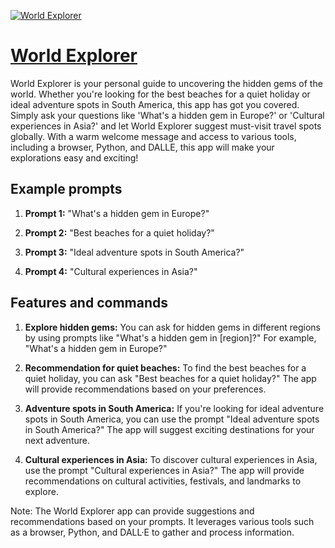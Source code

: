 [![World Explorer](https://files.oaiusercontent.com/file-Xi9VXQJGzzCrfXXt7YOdJAC9?se=2123-10-17T02%3A59%3A06Z&sp=r&sv=2021-08-06&sr=b&rscc=max-age%3D31536000%2C%20immutable&rscd=attachment%3B%20filename%3D735511fc-75fb-489e-9bde-3942cd17676e.png&sig=6G5IBHMOq4RJOyIC7edAh21pcGZwIRFJGBzAnho0BOQ%3D)](https://chat.openai.com/g/g-htPTFmVMx-world-explorer)

# [World Explorer](https://chat.openai.com/g/g-htPTFmVMx-world-explorer)

World Explorer is your personal guide to uncovering the hidden gems of the world. Whether you're looking for the best beaches for a quiet holiday or ideal adventure spots in South America, this app has got you covered. Simply ask your questions like 'What's a hidden gem in Europe?' or 'Cultural experiences in Asia?' and let World Explorer suggest must-visit travel spots globally. With a warm welcome message and access to various tools, including a browser, Python, and DALLE, this app will make your explorations easy and exciting!

## Example prompts

1. **Prompt 1:** "What's a hidden gem in Europe?"

2. **Prompt 2:** "Best beaches for a quiet holiday?"

3. **Prompt 3:** "Ideal adventure spots in South America?"

4. **Prompt 4:** "Cultural experiences in Asia?"

## Features and commands

1. **Explore hidden gems:** You can ask for hidden gems in different regions by using prompts like "What's a hidden gem in [region]?" For example, "What's a hidden gem in Europe?"

2. **Recommendation for quiet beaches:** To find the best beaches for a quiet holiday, you can ask "Best beaches for a quiet holiday?" The app will provide recommendations based on your preferences.

3. **Adventure spots in South America:** If you're looking for ideal adventure spots in South America, you can use the prompt "Ideal adventure spots in South America?" The app will suggest exciting destinations for your next adventure.

4. **Cultural experiences in Asia:** To discover cultural experiences in Asia, use the prompt "Cultural experiences in Asia?" The app will provide recommendations on cultural activities, festivals, and landmarks to explore.

Note: The World Explorer app can provide suggestions and recommendations based on your prompts. It leverages various tools such as a browser, Python, and DALL·E to gather and process information.